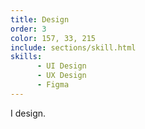 ```yaml
---
title: Design
order: 3
color: 157, 33, 215
include: sections/skill.html
skills:
      - UI Design
      - UX Design
      - Figma
---
```

I design.
